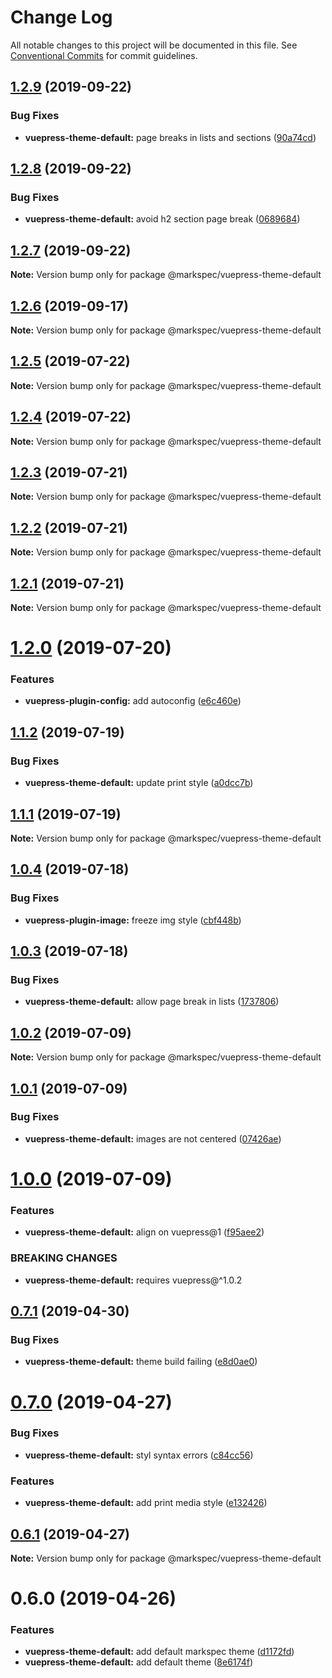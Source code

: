 # Change Log

All notable changes to this project will be documented in this file.
See [Conventional Commits](https://conventionalcommits.org) for commit guidelines.

## [1.2.9](https://github.com/stasson/markspec/compare/@markspec/vuepress-theme-default@1.2.8...@markspec/vuepress-theme-default@1.2.9) (2019-09-22)


### Bug Fixes

* **vuepress-theme-default:** page breaks in lists and sections ([90a74cd](https://github.com/stasson/markspec/commit/90a74cd))





## [1.2.8](https://github.com/stasson/markspec/compare/@markspec/vuepress-theme-default@1.2.7...@markspec/vuepress-theme-default@1.2.8) (2019-09-22)


### Bug Fixes

* **vuepress-theme-default:** avoid h2 section page break ([0689684](https://github.com/stasson/markspec/commit/0689684))





## [1.2.7](https://github.com/stasson/markspec/compare/@markspec/vuepress-theme-default@1.2.6...@markspec/vuepress-theme-default@1.2.7) (2019-09-22)

**Note:** Version bump only for package @markspec/vuepress-theme-default





## [1.2.6](https://github.com/stasson/markspec/compare/@markspec/vuepress-theme-default@1.2.5...@markspec/vuepress-theme-default@1.2.6) (2019-09-17)

**Note:** Version bump only for package @markspec/vuepress-theme-default





## [1.2.5](https://github.com/stasson/markspec/compare/@markspec/vuepress-theme-default@1.2.4...@markspec/vuepress-theme-default@1.2.5) (2019-07-22)

**Note:** Version bump only for package @markspec/vuepress-theme-default





## [1.2.4](https://github.com/stasson/markspec/compare/@markspec/vuepress-theme-default@1.2.3...@markspec/vuepress-theme-default@1.2.4) (2019-07-22)

**Note:** Version bump only for package @markspec/vuepress-theme-default





## [1.2.3](https://github.com/stasson/markspec/compare/@markspec/vuepress-theme-default@1.2.2...@markspec/vuepress-theme-default@1.2.3) (2019-07-21)

**Note:** Version bump only for package @markspec/vuepress-theme-default





## [1.2.2](https://github.com/stasson/markspec/compare/@markspec/vuepress-theme-default@1.2.1...@markspec/vuepress-theme-default@1.2.2) (2019-07-21)

**Note:** Version bump only for package @markspec/vuepress-theme-default





## [1.2.1](https://github.com/stasson/markspec/compare/@markspec/vuepress-theme-default@1.2.0...@markspec/vuepress-theme-default@1.2.1) (2019-07-21)

**Note:** Version bump only for package @markspec/vuepress-theme-default





# [1.2.0](https://github.com/stasson/markspec/compare/@markspec/vuepress-theme-default@1.1.2...@markspec/vuepress-theme-default@1.2.0) (2019-07-20)


### Features

* **vuepress-plugin-config:** add autoconfig ([e6c460e](https://github.com/stasson/markspec/commit/e6c460e))





## [1.1.2](https://github.com/stasson/markspec/compare/@markspec/vuepress-theme-default@1.1.1...@markspec/vuepress-theme-default@1.1.2) (2019-07-19)


### Bug Fixes

* **vuepress-theme-default:** update print style ([a0dcc7b](https://github.com/stasson/markspec/commit/a0dcc7b))





## [1.1.1](https://github.com/stasson/markspec/compare/@markspec/vuepress-theme-default@1.1.0...@markspec/vuepress-theme-default@1.1.1) (2019-07-19)

**Note:** Version bump only for package @markspec/vuepress-theme-default





## [1.0.4](https://github.com/stasson/markspec/compare/@markspec/vuepress-theme-default@1.0.3...@markspec/vuepress-theme-default@1.0.4) (2019-07-18)


### Bug Fixes

* **vuepress-plugin-image:** freeze img style ([cbf448b](https://github.com/stasson/markspec/commit/cbf448b))





## [1.0.3](https://github.com/stasson/markspec/compare/@markspec/vuepress-theme-default@1.0.2...@markspec/vuepress-theme-default@1.0.3) (2019-07-18)


### Bug Fixes

* **vuepress-theme-default:** allow page break in lists ([1737806](https://github.com/stasson/markspec/commit/1737806))





## [1.0.2](https://github.com/stasson/markspec/compare/@markspec/vuepress-theme-default@1.0.1...@markspec/vuepress-theme-default@1.0.2) (2019-07-09)

**Note:** Version bump only for package @markspec/vuepress-theme-default





## [1.0.1](https://github.com/stasson/markspec/compare/@markspec/vuepress-theme-default@1.0.0...@markspec/vuepress-theme-default@1.0.1) (2019-07-09)


### Bug Fixes

* **vuepress-theme-default:** images are not centered ([07426ae](https://github.com/stasson/markspec/commit/07426ae))





# [1.0.0](https://github.com/stasson/markspec/compare/@markspec/vuepress-theme-default@0.7.1...@markspec/vuepress-theme-default@1.0.0) (2019-07-09)


### Features

* **vuepress-theme-default:** align on vuepress@1 ([f95aee2](https://github.com/stasson/markspec/commit/f95aee2))


### BREAKING CHANGES

* **vuepress-theme-default:** requires vuepress@^1.0.2





## [0.7.1](https://github.com/stasson/markspec/compare/@markspec/vuepress-theme-default@0.7.0...@markspec/vuepress-theme-default@0.7.1) (2019-04-30)


### Bug Fixes

* **vuepress-theme-default:** theme build failing ([e8d0ae0](https://github.com/stasson/markspec/commit/e8d0ae0))





# [0.7.0](https://github.com/stasson/markspec/compare/@markspec/vuepress-theme-default@0.6.1...@markspec/vuepress-theme-default@0.7.0) (2019-04-27)


### Bug Fixes

* **vuepress-theme-default:** styl syntax errors ([c84cc56](https://github.com/stasson/markspec/commit/c84cc56))


### Features

* **vuepress-theme-default:** add print media style ([e132426](https://github.com/stasson/markspec/commit/e132426))





## [0.6.1](https://github.com/stasson/markspec/compare/@markspec/vuepress-theme-default@0.6.0...@markspec/vuepress-theme-default@0.6.1) (2019-04-27)

**Note:** Version bump only for package @markspec/vuepress-theme-default





# 0.6.0 (2019-04-26)


### Features

* **vuepress-theme-default:** add default markspec theme ([d1172fd](https://github.com/stasson/markspec/commit/d1172fd))
* **vuepress-theme-default:** add default theme ([8e6174f](https://github.com/stasson/markspec/commit/8e6174f))
